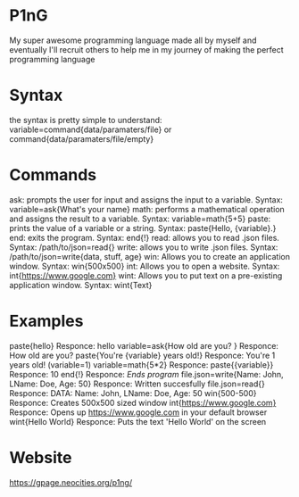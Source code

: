 # P1nG
My super awesome programming language made all by myself and eventually I'll recruit others to help me in my journey of making the perfect programming language

# Syntax
the syntax is pretty simple to understand:
variable=command{data/paramaters/file}
or
command{data/paramaters/file/empty}

# Commands
ask: prompts the user for input and assigns the input to a variable. Syntax: variable=ask{What's your name}
math: performs a mathematical operation and assigns the result to a variable. Syntax: variable=math{5+5}
paste: prints the value of a variable or a string. Syntax: paste{Hello, {variable}.}
end: exits the program. Syntax: end{!}
read: allows you to read .json files. Syntax: /path/to/json=read{}
write: allows you to write .json files. Syntax: /path/to/json=write{data, stuff, age}
win: Allows you to create an application window. Syntax: win{500x500}
int: Allows you to open a website. Syntax: int{https://www.google.com}
wint: Allows you to put text on a pre-existing application window. Syntax: wint{Text}

# Examples
paste{hello} Responce: hello
variable=ask{How old are you? } Responce: How old are you?
paste{You're {variable} years old!} Responce: You're 1 years old! (variable=1)
variable=math{5*2} Responce:
paste{{variable}} Responce: 10
end{!} Responce: *Ends program*
file.json=write{Name: John, LName: Doe, Age: 50} Responce: Written succesfully
file.json=read{} Responce: DATA: Name: John, LName: Doe, Age: 50
win{500-500} Responce: Creates 500x500 sized window
int{https://www.google.com} Responce: Opens up https://www.google.com in your default browser
wint{Hello World} Responce: Puts the text 'Hello World' on the screen

# Website
https://gpage.neocities.org/p1ng/
